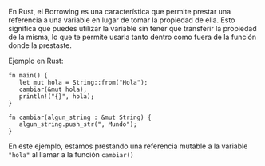 En Rust, el Borrowing es una característica que permite prestar una referencia a una variable en lugar de tomar la propiedad de ella\.
Esto significa que puedes utilizar la variable sin tener que transferir la propiedad de la misma,
lo que te permite usarla tanto dentro como fuera de la función donde la prestaste\.

Ejemplo en Rust:

```
fn main() {
   let mut hola = String::from("Hola");
   cambiar(&mut hola);
   println!("{}", hola);
}

fn cambiar(algun_string : &mut String) {
   algun_string.push_str(", Mundo");
}
```

En este ejemplo, estamos prestando una referencia mutable a la variable `"hola"` al llamar a la función `cambiar()`